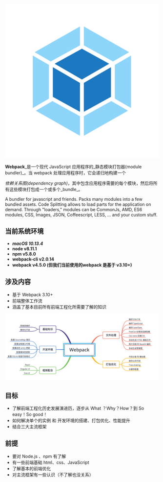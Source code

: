![](/assets/icon-square-big.png)

**Webpack**_是一个现代 JavaScript 应用程序的_静态模块打包器\(module bundler\)\_。当 webpack 处理应用程序时，它会递归地构建一个

_依赖关系图\(dependency graph\)_，其中包含应用程序需要的每个模块，然后将所有这些模块打包成一个或多个_bundle_。

A bundler for javascript and friends. Packs many modules into a few bundled assets. Code Splitting allows to load parts for the application on demand. Through "loaders," modules can be CommonJs, AMD, ES6 modules, CSS, Images, JSON, Coffeescript, LESS, ... and your custom stuff.

## 当前系统环境

* _**macOS 10.13.4**_
* **node v8.11.1**
* **npm v5.8.0**
* **webpack-cli  v2.0.14**
* **webpack v4.5.0 \(但我们当前使用的webpack 是基于 v3.10+\)**

## 涉及内容

* 基于 Webpack 3.10+
* 前端整体工作流
* 涵盖了基本目前所有前端工程化所需要了解的知识

![](/assets/webpack.jpg)

## 目标

* 了解前端工程化历史发展演进历，逐步从 What ？Why？How？到 So easy！So good！
* 如何解决单个的实例 和 开发环境的搭建、打包优化、性能提升
* 结合三大主流框架

## 前提

* 要对 Node.js 、npm 有了解
* 有一些前端基础 html、css、JavaScript
* 了解基本的前端优化
* 对主流框架有一些认识（不了解也没关系）



